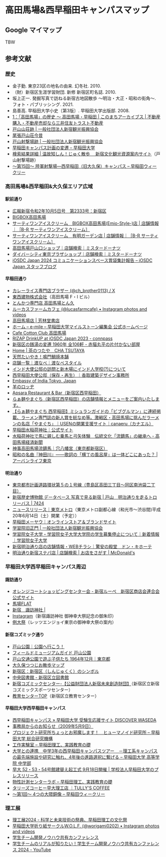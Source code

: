 # 高田馬場&西早稲田キャンパスマップ

## Google マイマップ

TBW

## 参考文献

### 歴史

* 金子勤. 東京23区の地名の由来. 幻冬社. 2010.
* （財）新宿区生涯学習財団. 新修 新宿区町名誌. 2010.
* 坂上正一. 発掘写真で訪ねる新宿古地図散歩 ～明治・大正・昭和の街角～. フォト・パブリッシング. 2021.
* 島善高. 早稲田大学小史〔第3版〕. 早稲田大学出版部. 2008.
* [1：「高田馬場」の歴史 ～ 高田馬場・早稲田 \| このまちアーカイブス \| 不動産購入・不動産売却なら三井住友トラスト不動産](https://smtrc.jp/town-archives/city/takadanobaba/index.html)
* [戸山山荘跡 \| 一般社団法人新宿観光振興協会](https://www.kanko-shinjuku.jp/spot/-/article_334.html)
* [尾張戸山荘今昔](https://www.tokyo-park.or.jp/park/toyama/assets/%E5%B0%BE%E5%BC%B5%E6%88%B8%E5%B1%B1%E8%8D%98%E4%BB%8A%E6%98%94.pdf)
* [戸山射撃場跡 \| 一般社団法人新宿観光振興協会](https://www.kanko-shinjuku.jp/spot/-/article_491.html)
* [早稲田キャンパス計画の変遷  &#8211;  早稲田大学](https://www.waseda.jp/top/news/99281)
* [検索結果詳細 \| 温故知しん！じゅく散歩 　新宿文化観光資源案内サイト](https://bunkakanko-annai.city.shinjuku.lg.jp/shosai3/?id=D022)（戸山射撃場跡）
* [〜第15回〜 陸軍射撃場―西早稲田（旧大久保）キャンパス  &#8211;  早稲田ウィークリー](https://www.waseda.jp/inst/weekly/column/2011/12/08/56977/)

### 高田馬場&西早稲田&大久保エリア広域

#### 駅前通り

* [広報新宿令和2年10月5日号　第2333号：新宿区](https://www.city.shinjuku.lg.jp/kohoshinjuku/koho_20201005_index.html)
* [BIGBOX高田馬場](https://www.seibu-shop.jp/baba/)
* [サーティワンアイスクリーム　BIGBOX高田馬場(Emio-Style-)店 \| 店舗情報｜［B-R サーティワンアイスクリーム］](https://store.31ice.co.jp/31ice/spot/detail?code=0000000734)
* [サーティワンアイスクリーム　有明ガーデン店 \| 店舗情報｜［B-R サーティワンアイスクリーム］](https://store.31ice.co.jp/31ice/spot/detail?code=0000001117)
* [高田馬場戸山口ショップ｜店舗検索｜ミスタードーナツ](https://md.mapion.co.jp/b/misterdonut/info/1070/)
* [ダイバーシティ東京プラザショップ｜店舗検索｜ミスタードーナツ](https://md.mapion.co.jp/b/misterdonut/info/2036/)
* [iOSDC Japan 2024 コミュニケーションスペース胃袋集計報告 &#8211; iOSDC Japan スタッフブログ](https://blog.iosdc.jp/2024/09/03/iosdc-japan-2024-food-measuring-result/)

#### 早稲田通り

* [カレーライス専門店ブラザー (@ch_brother0113) / X](https://x.com/ch_brother0113)
* [東西建物株式会社](https://touzai-t.co.jp/building/fi/)（高田馬場 F・I ビル）
* [とんかつ専門店 高田馬場とん久](https://tonkyu.com/)
* [ルーカスファームカフェ (&#064;lucasfarmcafe) • Instagram photos and videos](https://www.instagram.com/lucasfarmcafe/)
* [高田馬場店 \| 芳林堂書店](https://www.horindo.co.jp/takadanobaba/)
* [ホーム – e-mile – 早稲田大学マイルストーン編集会 公式ホームページ](https://e-mile.com/)
* [Cafe Cotton Club 高田馬場](https://www.cafecottonclub.com/)
* [RIZAP  DrinkUP at iOSDC Japan 2023 - connpass](https://rizap.connpass.com/event/293634/)
* [新宿区の銭湯の変遷 1960年 全106軒 - 赤猫丸平の片付かない部屋](https://acanekomaruhei.net/2015/12/27/%E6%96%B0%E5%AE%BF%E5%8C%BA%E3%81%AE%E9%8A%AD%E6%B9%AF%E3%81%AE%E5%A4%89%E9%81%B7%E3%80%801960%E5%B9%B4%E3%80%80%E5%85%A8106%E8%BB%92/)
* [Home \| 茶のつたや　CHA TSUTAYA](https://cha-tsutaya.wixsite.com/chatsutaya)
* [天然たいやき！鳴門鯛焼本舗](https://www.taiyaki.co.jp/)
* [店舗一覧｜渡なべ｜渡なべスタイル](https://www.watanabestyle.com/watanabe.html)
* [インド大使公邸の訪問と新木場にインド人学校(?)について](https://www.mokuzai-tonya.jp/geppou/1910/pdf/1910_05.pdf)
* [西早稲田大使公邸（保存・再生）｜香取建築デザイン事務所](https://www.katori-ada.com/works004.html)
* [Embassy of India Tokyo, Japan](https://www.indembassy-tokyo.gov.in/)
* [羊のロッヂ](https://hitsujinolodge.com/)
* [Apsara Restaurant &amp; Bar（新宿区西早稲田）](https://apsararestaurant-tokyo.com/)
* [らぁ麺やまぐち（新宿区西早稲田）の店舗情報とメニューをご案内いたします。](http://www.ramen-yamaguchi.com/original.html)
* [【らぁ麺やまぐち 西早稲田】ミシュランガイドの「ビブグルマン」に連続掲載、ラーメン専門誌の新人賞を総なめ等。激戦区・高田馬場に挑んだラーメンの名店「やまぐち」｜USENの開業支援サイト｜canaeru（カナエル）](https://canaeru.usen.com/interview/funds/p109/)
* [早稲田水稲荷神社｜公式サイト](https://mizuinari.net/)
* [水稲荷神社で馬に親しむ乗馬と弓矢体験　伝統文化「流鏑馬」の継承へ - 高田馬場経済新聞](https://takadanobaba.keizai.biz/headline/1289/)
* [神事高田馬場流鏑馬｜穴八幡宮（東京都新宿区）](https://www.anahachimanguu.jp/yabusame/)
* [昭和の名曲『神田川』――歌詞の「横丁の風呂屋」は一体どこにあった？ \| アーバンライフ東京](https://urbanlife.tokyo/post/52350/)

#### 明治通り

* [東京都市計画道路環状第５の１号線（豊島区高田三丁目～同区南池袋二丁目）](https://www.kensetsu.metro.tokyo.lg.jp/documents/d/kensetsu/000049616)
* [新宿歴史博物館 データベース 写真で見る新宿 \| 戸山　明治通りを走るトロリーバス \| 7424](https://www.regasu-shinjuku.or.jp/photodb/det.html?data_id=7424)
* [ニュースリリース｜東京メトロ](https://www.tokyometro.jp/news/2008/2008-04.html)（東京メトロ副都心線（和光市～渋谷間)平成20年6月14日（土）開業（予定））
* [早稲田メーヤウ｜オンラインストア＆ブランドサイト](https://maeyao.jp/)
* [学習院旧正門 \| 一般社団法人新宿観光振興協会](https://www.kanko-shinjuku.jp/spot/-/article_336.html)
* [学習院女子大学・学習院女子大学大学院の学生募集停止について｜新着情報｜学習院女子大学](https://www.gwc.gakushuin.ac.jp/news/2024/05/post_495.html)
* [新宿明治通り店の店舗情報・WEBチラシ｜驚安の殿堂　ドン・キホーテ](https://www.donki.com/store/shop_detail.php?shop_id=378)
* [明治通り新宿ステパ店 \| 店舗検索 \| お店をさがす \| McDonald&#39;s](https://map.mcdonalds.co.jp/map/13763)

### 早稲田大学西早稲田キャンパス周辺

#### 諏訪通り

* [オレンジコートショッピングセンター会 - 新宿ルーペ　新宿区商店会連合会 公式サイト](https://shinjuku-loupe.info/p/member/66)
* [馬場FLAT](https://baba.fullattable.com/)
* [新宿　諏訪神社 \| ](https://koinomorisuwajinjya.com/)
* [Instagram](https://www.instagram.com/p/DLh6s_hT1jO/?igsh=MzRlODBiNWFlZA==)（新宿諏訪神社 御神幸大祭記念の御朱印）
* [例大祭](https://www.enjoytokyo.jp/event/648266/)（レッツエンジョイ東京の御神幸大祭の案内）

#### 新宿コズミック通り

* [戸山公園｜公園へ行こう！](https://www.tokyo-park.or.jp/park/toyama/index.html)
* [フィールドミュージアムガイド 戸山公園](https://www.tokyo-park.or.jp/park/toyama/assets/toyama-field-museum-guide.pdf)
* [戸山交通公園で遊ぶ子供たち  1964年12月｜東京都](https://www.koho.metro.tokyo.lg.jp/photo/tokyoarchive/0907447.html)
* [大久保つつじお散歩マップ](https://www.city.shinjuku.lg.jp/content/000329560.pdf)
* [新宿区：新宿区（しんじゅくく）のシンボル](https://www.city.shinjuku.lg.jp/kids/about_0001.html)
* [中央図書館 - 新宿区立図書館](https://www.library.shinjuku.tokyo.jp/facility/chuo/index.html)
* [新宿コズミックセンター-【公益財団法人新宿未来創造財団】](https://www.regasu-shinjuku.or.jp/?p=89688)（新宿区立新宿コズミックスポーツセンター）
* [教育センターTOP](https://www.shinjuku.ed.jp/~center-a/index.html)（新宿区立教育センター）

#### 早稲田大学西早稲田キャンパス

* [西早稲田キャンパス &#187; 早稲田大学 受験生応援サイト DISCOVER WASEDA](https://discover.w.waseda.jp/campus/nishiwaseda/)
* [事務局からのお知らせ（2009年5月9日）](https://www.zaikoukai.sci.waseda.ac.jp/osirase090509.html)
* [プロジェクト研究所ちょっとお邪魔します！　ヒューマノイド研究所  &#8211;  早稲田大学 総合研究機構](https://www.waseda.jp/inst/cro/news/2025/05/29/19546/)
* [工作実験室 &#8211; 早稲田理工、実践教育の礎](https://tmd.sci.waseda.ac.jp/tatsujin/mm-lab/manufacturing/)
* [大学との連携　中学3年の西早稲田キャンパスツアー　－理工系キャンパスの最先端施設や研究に触れ、4年後の進路選択に繋げる  &#8211;  早稲田大学 高等学院 中学部](https://www.waseda.jp/school/jhs/news/2018/10/23/1353/)
* [早大 52・53・54号館建替え起工式 9月18日開催 \| 学校法人早稲田大学のプレスリリース](https://prtimes.jp/main/html/rd/p/000000019.000065365.html)
* [物性計測センターラボ &#8211; 早稲田理工、実践教育の礎](https://tmd.sci.waseda.ac.jp/tatsujin/research-facilities/materials-characterization/)
* [タリーズコーヒー早大理工店 ｜TULLY&#039;S COFFEE](https://shop.tullys.co.jp/detail/1000534)
* [〜第1回〜 4つの大隈銅像  &#8211;  早稲田ウィークリー](https://www.waseda.jp/inst/weekly/column/2011/06/02/56864/)


### 理工展

* [理工展2024 - 科学と未来技術の祭典、早稲田理工の文化祭](https://www.rikoten.com/)
* [早稲田大学折り紙サークルW.O.L.F. (&#064;worigami0202) • Instagram photos and videos](https://www.instagram.com/worigami0202/)
* [学生チーム開発ノウハウ共有カンファレンス](https://student-team-conf.com/)
* [学生チームのリアルが知りたい！学生チーム開発ノウハウ共有カンファレンス 2024 - YouTube](https://www.youtube.com/live/qiK4hTYzykM)